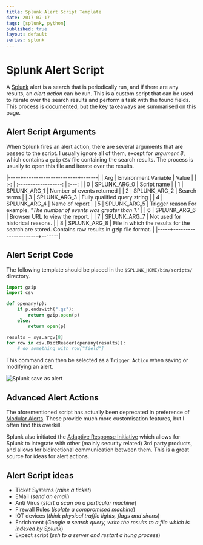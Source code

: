 ```yaml
---
title: Splunk Alert Script Template
date: 2017-07-17
tags: [splunk, python]
published: true
layout: default
series: splunk
---
```

# Splunk Alert Script

A [Splunk](/splunk) alert is a search that is periodically run, and if there are any
results, an *alert action* can be run. This is a custom script that can be used
to iterate over the search results and perform a task with the found fields.
This process is [documented](https://docs.splunk.com/Documentation/Splunk/latest/Alert/Configuringscriptedalerts), but the key takeaways are summarised on this page.

## Alert Script Arguments

When Splunk fires an alert action, there are several arguments that are passed
to the script. I usually ignore all of them, except for *argument 8*, which
contains a `gzip` `CSV` file containing the search results. The process is
usually to open this file and iterate over the results.

|-----+----------------------+-------|
| Arg | Environment Variable | Value |
| :-: | :------------------: | :---: |
| 0   |	SPLUNK_ARG_0 | Script name |
| 1	  | SPLUNK_ARG_1 | Number of events returned |
| 2   |	SPLUNK_ARG_2 | Search terms |
| 3   |	SPLUNK_ARG_3 | Fully qualified query string |
| 4   |	SPLUNK_ARG_4 | Name of report |
| 5   |	SPLUNK_ARG_5 | Trigger reason For example, *"The number of events was greater than 1."* |
| 6   |	SPLUNK_ARG_6 | Browser URL to view the report. |
| 7   |	SPLUNK_ARG_7 | Not used for historical reasons. |
| 8   |	SPLUNK_ARG_8 | File in which the results for the search are stored.  Contains raw results in gzip file format. |
|-----+----------------------+-------|

## Alert Script Code
The following template should be placed in the `$SPLUNK_HOME/bin/scripts/`
directory.

```python
import gzip
import csv

def openany(p):
	if p.endswith(".gz"):
		return gzip.open(p)
	else:
		return open(p)

results = sys.argv[8]
for row in csv.DictReader(openany(results)):
	# do something with row["field"]
```

This command can then be selected as a `Trigger Action` when saving or modifying
an alert.

![Splunk save as alert](/img/splunk_alert_action.png "Splunk save as alert")

## Advanced Alert Actions

The aforementioned script has actually been deprecated in preference of [Modular
Alerts](http://docs.splunk.com/Documentation/Splunk/6.4.2/AdvancedDev/ModAlertsIntro). These provide much more customisation features, but I often find this overkill.

Splunk also initiated the [Adaptive Response Initiative](https://www.splunk.com/en_us/solutions/solution-areas/security-and-fraud/adaptive-response-initiative.html) which allows for Splunk to integrate with other (mainly security related) 3rd party products, and allows for bidirectional communication between them. This is a great source for ideas for alert actions.

## Alert Script ideas
* Ticket Systems (*raise a ticket*)
* EMail (*send an email*)
* Anti Virus (*start a scan on a particular machine*)
* Firewall Rules (*isolate a compromised machine*)
* IOT devices (*think physical traffic lights, flags and sirens*)
* Enrichment (*Google a search query, write the results to a file which is indexed by Splunk*)
* Expect script (*ssh to a server and restart a hung process*)
